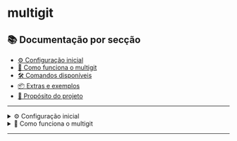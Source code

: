 # multigit


## 📚 Documentação por secção

- [⚙️ Configuração inicial](./READMEs/config.md)
- [🧠 Como funciona o multigit](./READMEs/explanation.md)
- [🛠️ Comandos disponíveis](./READMEs/commands.md)
- [📦 Extras e exemplos](./READMEs/misc.md)
- [🧭 Propósito do projeto](./READMEs/scope.md)

---

<details>
  <summary>⚙️ Configuração inicial</summary>

[Ver documentação](./READMEs/config.md)

</details>

<details>
  <summary>🧠 Como funciona o multigit</summary>

[Ver explicação](./READMEs/explanation.md)

</details>

---


